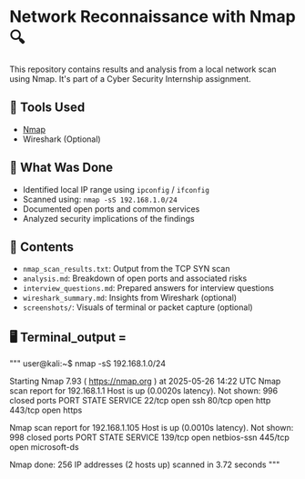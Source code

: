 # Network Reconnaissance with Nmap 🔍

This repository contains results and analysis from a local network scan using Nmap.
It's part of a Cyber Security Internship assignment.

## 🔧 Tools Used
- [Nmap](https://nmap.org/)
- Wireshark (Optional)

## 🧪 What Was Done
- Identified local IP range using `ipconfig` / `ifconfig`
- Scanned using: `nmap -sS 192.168.1.0/24`
- Documented open ports and common services
- Analyzed security implications of the findings

## 📂 Contents
- `nmap_scan_results.txt`: Output from the TCP SYN scan
- `analysis.md`: Breakdown of open ports and associated risks
- `interview_questions.md`: Prepared answers for interview questions
- `wireshark_summary.md`: Insights from Wireshark (optional)
- `screenshots/`: Visuals of terminal or packet capture (optional)

## 🖥️ Terminal_output = 
""" user@kali:~$ nmap -sS 192.168.1.0/24

Starting Nmap 7.93 ( https://nmap.org ) at 2025-05-26 14:22 UTC
Nmap scan report for 192.168.1.1
Host is up (0.0020s latency).
Not shown: 996 closed ports
PORT     STATE SERVICE
22/tcp   open  ssh
80/tcp   open  http
443/tcp  open  https

Nmap scan report for 192.168.1.105
Host is up (0.0010s latency).
Not shown: 998 closed ports
PORT     STATE SERVICE
139/tcp  open  netbios-ssn
445/tcp  open  microsoft-ds

Nmap done: 256 IP addresses (2 hosts up) scanned in 3.72 seconds """

